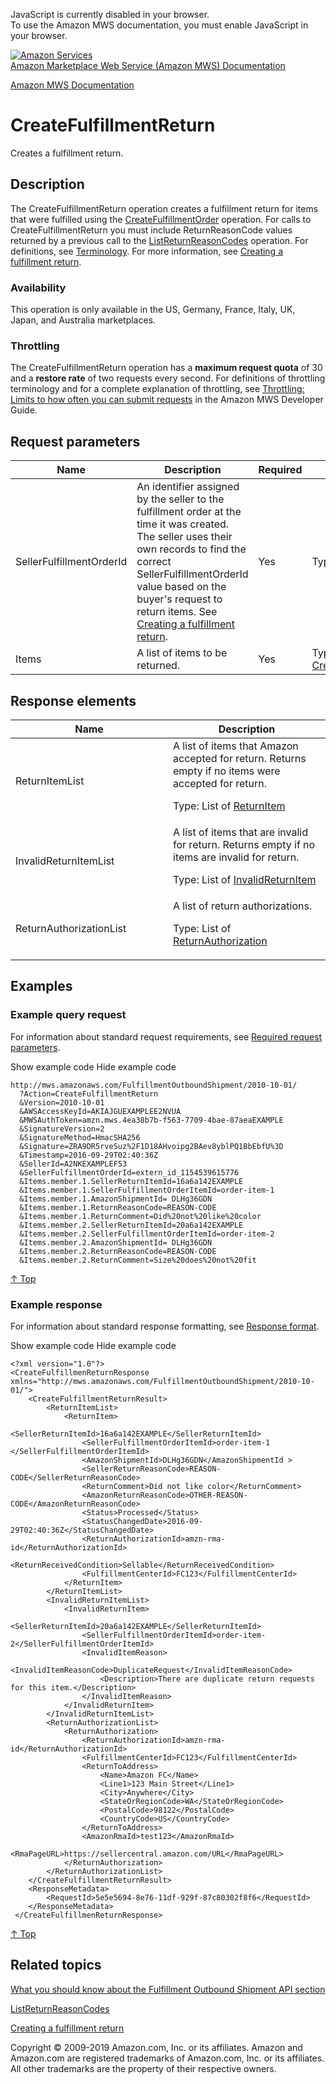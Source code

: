<div id="MWSDX_noscript">

JavaScript is currently disabled in your browser.  
To use the Amazon MWS documentation, you must enable JavaScript in your
browser.

</div>

<div id="MWSDX_divtop">

[![Amazon
Services](https://images-na.ssl-images-amazon.com/images/G/08/mwsportal/fr_FR/amazonservices.gif
"Amazon Services")](http://services.amazon.fr)  
<span id="MWSDX_titlebar">[Amazon Marketplace Web Service (Amazon MWS)
Documentation](https://developer.amazonservices.fr/gp/mws/docs.html)</span>

</div>

<div id="MWSDX_divbottom">

<div id="MWSDX_divleft">

<div id="MWSDX_toc">

</div>

</div>

<div id="MWSDX_divright">

<div id="MWSDX_content">

<span id="MWSDX_breadcrumbs">[Amazon MWS
Documentation](https://developer.amazonservices.fr/gp/mws/docs.html)</span>

<div id="FBAOutbound_CreateFulfillmentReturn" class="nested0">

# CreateFulfillmentReturn

<div class="body">

<span class="ph">Creates a fulfillment return.</span>

</div>

<div id="Description" class="topic concept nested1">

## Description

<div class="body conbody">

The <span class="keyword apiname">CreateFulfillmentReturn</span>
operation creates a fulfillment return for items that were fulfilled
using the
[CreateFulfillmentOrder](FBAOutbound_CreateFulfillmentOrder.md "Requests that Amazon ship items from the seller's inventory in Amazon's fulfillment network to a destination address.")
operation. For calls to
<span class="keyword apiname">CreateFulfillmentReturn</span> you must
include <span class="keyword parmname">ReturnReasonCode</span> values
returned by a previous call to the
[ListReturnReasonCodes](FBAOutbound_ListReturnReasonCodes.md "Returns a list of return reason codes for a seller SKU in a given marketplace.")
operation. For definitions, see
[Terminology](FBAOutbound_Overview.md#Outbound_Overview__Terminology).
For more information, see [Creating a fulfillment
return](../fba_guide/FBAGuide_CreateFulfillmentReturn.md).

<div class="section">

### Availability

This operation is only available in the US, Germany, France, Italy, UK,
Japan, and Australia marketplaces.

</div>

<div class="section">

### Throttling

The <span class="keyword apiname">CreateFulfillmentReturn</span>
operation has a **maximum request quota** of 30 and a **restore rate**
of two requests every second. <span class="ph">For definitions of
throttling terminology and for a complete explanation of throttling, see
[Throttling: Limits to how often you can submit
requests](../dev_guide/DG_Throttling.md) in the
<span class="ph">Amazon MWS Developer
Guide</span>.</span>

</div>

</div>

</div>

<div id="RequestParameters" class="topic reference nested1">

## Request parameters

<div class="body refbody">

<div class="tablenoborder">

| Name                                                           | Description                                                                                                                                                                                                                                                                                                                                                 | Required | Values                                                                                          |
| -------------------------------------------------------------- | ----------------------------------------------------------------------------------------------------------------------------------------------------------------------------------------------------------------------------------------------------------------------------------------------------------------------------------------------------------- | -------- | ----------------------------------------------------------------------------------------------- |
| <span class="keyword parmname">SellerFulfillmentOrderId</span> | An identifier assigned by the seller to the fulfillment order at the time it was created. The seller uses their own records to find the correct <span class="keyword parmname">SellerFulfillmentOrderId</span> value based on the buyer's request to return items. See [Creating a fulfillment return](../fba_guide/FBAGuide_CreateFulfillmentReturn.md). | Yes      | <span class="ph">Type: xs:string</span>                                                         |
| <span class="keyword parmname">Items</span>                    | A list of items to be returned.                                                                                                                                                                                                                                                                                                                             | Yes      | Type: [CreateReturnItem](FBAOutbound_Datatypes.md#CreateReturnItem "An item to be returned.") |

</div>

</div>

</div>

<div id="ResponseElements" class="topic reference nested1">

## Response elements

<div class="body refbody">

<div class="tablenoborder">

<table>
<colgroup>
<col style="width: 50%" />
<col style="width: 50%" />
</colgroup>
<thead>
<tr class="header">
<th>Name</th>
<th>Description</th>
</tr>
</thead>
<tbody>
<tr class="odd">
<td><span class="keyword parmname">ReturnItemList</span></td>
<td>A list of items that Amazon accepted for return. Returns empty if no items were accepted for return.
<p>Type: List of <a href="FBAOutbound_Datatypes.md#ReturnItem" class="xref" title="An item that Amazon accepted for return.">ReturnItem</a></p></td>
</tr>
<tr class="even">
<td><span class="keyword parmname">InvalidReturnItemList</span></td>
<td>A list of items that are invalid for return. Returns empty if no items are invalid for return.
<p>Type: List of <a href="FBAOutbound_Datatypes.md#InvalidReturnItem" class="xref" title="An item that is invalid for return.">InvalidReturnItem</a></p></td>
</tr>
<tr class="odd">
<td><span class="keyword parmname">ReturnAuthorizationList</span></td>
<td>A list of return authorizations.
<p>Type: List of <a href="FBAOutbound_Datatypes.md#ReturnAuthorization" class="xref" title="Return authorization information for items accepted for return.">ReturnAuthorization</a></p></td>
</tr>
</tbody>
</table>

</div>

</div>

</div>

<div id="Examples" class="topic reference nested1">

## Examples

<div class="body refbody">

<div class="section">

### Example query request

<span class="ph">For information about standard request requirements,
see [Required request
parameters](../dev_guide/DG_RequiredRequestParameters.md).</span>

<span class="ph expander"> <span class="keyword parmname xshow">Show
example code</span> <span class="keyword parmname xhide">Hide example
code</span> </span>

<div class="sectiondiv content">

``` pre codeblock
http://mws.amazonaws.com/FulfillmentOutboundShipment/2010-10-01/
  ?Action=CreateFulfillmentReturn
  &Version=2010-10-01
  &AWSAccessKeyId=AKIAJGUEXAMPLEE2NVUA
  &MWSAuthToken=amzn.mws.4ea38b7b-f563-7709-4bae-87aeaEXAMPLE
  &SignatureVersion=2
  &SignatureMethod=HmacSHA256
  &Signature=ZRA9DR5rveSuz%2F1D18AHvoipg2BAev8yblPQ1BbEbfU%3D
  &Timestamp=2016-09-29T02:40:36Z
  &SellerId=A2NKEXAMPLEF53
  &SellerFulfillmentOrderId=extern_id_1154539615776
  &Items.member.1.SellerReturnItemId=16a6a142EXAMPLE
  &Items.member.1.SellerFulfillmentOrderItemId=order-item-1
  &Items.member.1.AmazonShipmentId= DLHg36GDN
  &Items.member.1.ReturnReasonCode=REASON-CODE
  &Items.member.1.ReturnComment=Did%20not%20like%20color
  &Items.member.2.SellerReturnItemId=20a6a142EXAMPLE
  &Items.member.2.SellerFulfillmentOrderItemId=order-item-2
  &Items.member.2.AmazonShipmentId= DLHg36GDN
  &Items.member.2.ReturnReasonCode=REASON-CODE
  &Items.member.2.ReturnComment=Size%20does%20not%20fit
```

[↑ Top](#Examples)

</div>

</div>

<div class="section">

### Example response

<span class="ph">For information about standard response formatting, see
[Response format](../dev_guide/DG_ResponseFormat.md).</span>

<span class="ph expander"> <span class="keyword parmname xshow">Show
example code</span> <span class="keyword parmname xhide">Hide example
code</span> </span>

<div class="sectiondiv content">

``` pre codeblock
<?xml version="1.0"?>
<CreateFulfillmenReturnResponse  xmlns="http://mws.amazonaws.com/FulfillmentOutboundShipment/2010-10-01/">
    <CreateFulfillmentReturnResult>
        <ReturnItemList>
            <ReturnItem>
                <SellerReturnItemId>16a6a142EXAMPLE</SellerReturnItemId>
                <SellerFulfillmentOrderItemId>order-item-1 </SellerFulfillmentOrderItemId>
                <AmazonShipmentId>DLHg36GDN</AmazonShipmentId >
                <SellerReturnReasonCode>REASON-CODE</SellerReturnReasonCode>
                <ReturnComment>Did not like color</ReturnComment>
                <AmazonReturnReasonCode>OTHER-REASON-CODE</AmazonReturnReasonCode>
                <Status>Processed</Status> 
                <StatusChangedDate>2016-09-29T02:40:36Z</StatusChangedDate>
                <ReturnAuthorizationId>amzn-rma-id</ReturnAuthorizationId>
                <ReturnReceivedCondition>Sellable</ReturnReceivedCondition>
                <FulfillmentCenterId>FC123</FulfillmentCenterId>
            </ReturnItem>
        </ReturnItemList>
        <InvalidReturnItemList>
            <InvalidReturnItem>
                <SellerReturnItemId>20a6a142EXAMPLE</SellerReturnItemId>
                <SellerFulfillmentOrderItemId>order-item-2</SellerFulfillmentOrderItemId>
                <InvalidItemReason>
                    <InvalidItemReasonCode>DuplicateRequest</InvalidItemReasonCode>
                    <Description>There are duplicate return requests for this item.</Description>
                </InvalidItemReason>
            </InvalidReturnItem>
        </InvalidReturnItemList>
        <ReturnAuthorizationList>
            <ReturnAuthorization>
                <ReturnAuthorizationId>amzn-rma-id</ReturnAuthorizationId>
                <FulfillmentCenterId>FC123</FulfillmentCenterId>
                <ReturnToAddress>
                    <Name>Amazon FC</Name>
                    <Line1>123 Main Street</Line1>
                    <City>Anywhere</City>
                    <StateOrRegionCode>WA</StateOrRegionCode>
                    <PostalCode>98122</PostalCode>
                    <CountryCode>US</CountryCode>
                </ReturnToAddress>
                <AmazonRmaId>test123</AmazonRmaId>
                <RmaPageURL>https://sellercentral.amazon.com/URL</RmaPageURL>
            </ReturnAuthorization>
        </ReturnAuthorizationList>
    </CreateFulfillmentReturnResult>
    <ResponseMetadata>
        <RequestId>5e5e5694-8e76-11df-929f-87c80302f8f6</RequestId>
    </ResponseMetadata>
 </CreateFulfillmenReturnResponse>
```

[↑ Top](#Examples)

</div>

</div>

</div>

</div>

<div id="RelatedTopics" class="topic nested1">

## Related topics

<div class="body">

[What you should know about the Fulfillment Outbound Shipment API
section](FBAOutbound_Overview.md)

[ListReturnReasonCodes](FBAOutbound_ListReturnReasonCodes.md "Returns a list of return reason codes for a seller SKU in a given marketplace.")

[Creating a fulfillment
return](../fba_guide/FBAGuide_CreateFulfillmentReturn.md)

</div>

</div>

</div>

<div id="MWSDX_footer">

Copyright © 2009-2019 Amazon.com, Inc. or its affiliates. Amazon and
Amazon.com are registered trademarks of Amazon.com, Inc. or its
affiliates. All other trademarks are the property of their respective
owners.

</div>

</div>

</div>

<div style="clear: both;">

</div>

</div>
